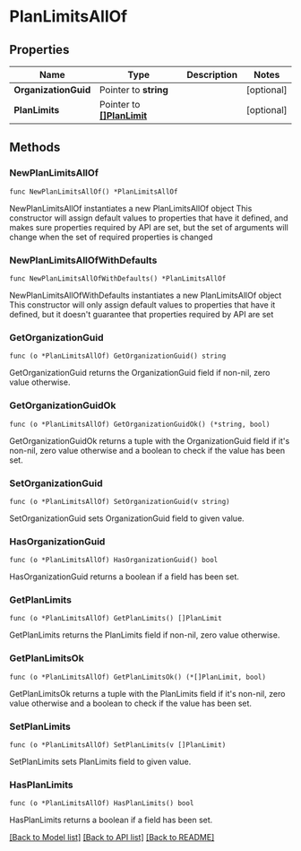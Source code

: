 # PlanLimitsAllOf

## Properties

Name | Type | Description | Notes
------------ | ------------- | ------------- | -------------
**OrganizationGuid** | Pointer to **string** |  | [optional] 
**PlanLimits** | Pointer to [**[]PlanLimit**](PlanLimit.md) |  | [optional] 

## Methods

### NewPlanLimitsAllOf

`func NewPlanLimitsAllOf() *PlanLimitsAllOf`

NewPlanLimitsAllOf instantiates a new PlanLimitsAllOf object
This constructor will assign default values to properties that have it defined,
and makes sure properties required by API are set, but the set of arguments
will change when the set of required properties is changed

### NewPlanLimitsAllOfWithDefaults

`func NewPlanLimitsAllOfWithDefaults() *PlanLimitsAllOf`

NewPlanLimitsAllOfWithDefaults instantiates a new PlanLimitsAllOf object
This constructor will only assign default values to properties that have it defined,
but it doesn't guarantee that properties required by API are set

### GetOrganizationGuid

`func (o *PlanLimitsAllOf) GetOrganizationGuid() string`

GetOrganizationGuid returns the OrganizationGuid field if non-nil, zero value otherwise.

### GetOrganizationGuidOk

`func (o *PlanLimitsAllOf) GetOrganizationGuidOk() (*string, bool)`

GetOrganizationGuidOk returns a tuple with the OrganizationGuid field if it's non-nil, zero value otherwise
and a boolean to check if the value has been set.

### SetOrganizationGuid

`func (o *PlanLimitsAllOf) SetOrganizationGuid(v string)`

SetOrganizationGuid sets OrganizationGuid field to given value.

### HasOrganizationGuid

`func (o *PlanLimitsAllOf) HasOrganizationGuid() bool`

HasOrganizationGuid returns a boolean if a field has been set.

### GetPlanLimits

`func (o *PlanLimitsAllOf) GetPlanLimits() []PlanLimit`

GetPlanLimits returns the PlanLimits field if non-nil, zero value otherwise.

### GetPlanLimitsOk

`func (o *PlanLimitsAllOf) GetPlanLimitsOk() (*[]PlanLimit, bool)`

GetPlanLimitsOk returns a tuple with the PlanLimits field if it's non-nil, zero value otherwise
and a boolean to check if the value has been set.

### SetPlanLimits

`func (o *PlanLimitsAllOf) SetPlanLimits(v []PlanLimit)`

SetPlanLimits sets PlanLimits field to given value.

### HasPlanLimits

`func (o *PlanLimitsAllOf) HasPlanLimits() bool`

HasPlanLimits returns a boolean if a field has been set.


[[Back to Model list]](../README.md#documentation-for-models) [[Back to API list]](../README.md#documentation-for-api-endpoints) [[Back to README]](../README.md)



